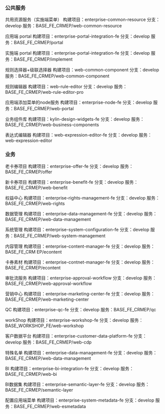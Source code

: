 
### 公共服务


共用资源服务（实施端菜单）
构建项目：enterprise-common-resource
分支：develop
服务：BASE_FE_CRMEP/web-common-resource


应用端 portal
构建项目：enterprise-portal-integration-fe
分支：develop
服务：BASE_FE_CRMEP/portal


实施端 portal
构建项目：enterprise-portal-integration-fe
分支：develop
服务：BASE_FE_CRMEP/implement


规则选择器+级联选择器
构建项目：web-common-component
分支：develop
服务：BASE_FE_CRMEP/web-common-component


规则编辑器
构建项目：web-rule-editor
分支：develop
服务：BASE_FE_CRMEP/web-rule-editor-pro


应用端添加菜单的node服务
构建项目：enterprise-node-fe
分支：develop
服务：BASE_FE_CRMEP/web-portal


业务组件库
构建项目：kylin-design-widgets-fe
分支：develop
服务：BASE_FE_CRMEP/web-business-components


表达式编辑器
构建项目：web-expression-editor-fe
分支：develop
服务：web-expression-editor

 
### 业务

老卡券项目
构建项目：enterprise-offer-fe
分支：develop
服务：BASE_FE_CRMEP/offer


新卡券项目
构建项目：enterprise-benefit-fe
分支：develop
服务：BASE_FE_CRMEP/web-benefit


权益中心
构建项目：enterprise-rights-management-fe
分支：develop
服务：BASE_FE_CRMEP/web-rights


数据管理
构建项目：enterprise-data-management-fe
分支：develop
服务：BASE_FE_CRMEP/web-data-management


系统管理
构建项目：enterprise-system-configuration-fe
分支：develop
服务：BASE_FE_CRMEP/web-system-management


内容管理
构建项目：enterprise-content-manager-fe
分支：develop
服务：BASE_FE_CRM EP/econtent


卡券素材
构建项目：enterprise-contnet-manager-fe
分支：develop
服务：BASE_FE_CRMEP/econtent


审批流服务
构建项目：enterprise-approval-workflow
分支：develop
服务：BASE_FE_CRMEP/web-approval-workflow


营销中心
构建项目：enterprise-marketing-center-fe
分支：develop
服务：BASE_FE_CRMEP/web-marketing-center


QC
构建项目：enterprise-qc-fe
分支：develop
服务：BASE_FE_CRMEP/qc


workShop
构建项目：enterprise-workshop-fe
分支：develop
服务：BASE_WORKSHOP_FE/web-workshop


客户数据平台
构建项目：enterprise-customer-data-platform-fe
分支：develop
服务：BASE_FE_CRMEP/web-cdp


特殊名单
构建项目：enterprise-data-management-fe
分支：develop
服务：BASE_FE_CRMEP/web-data-management


BI
构建项目：enterprise-bi-integration-fe
分支：develop
服务：BASE_FE_CRMEP/web-bi

BI数据集
构建项目：enterprise-semantic-layer-fe
分支：develop
服务：BASE_FE_CRMEP/semantic-layer

配置应用端菜单
构建项目：enterprise-system-metadata-fe
分支：develop
服务：BASE_FE_CRMEP/web-esmetadata
